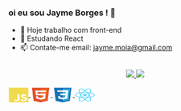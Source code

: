 ### oi eu sou Jayme Borges ! 👋

- 🔭  Hoje trabalho com front-end
- 🌱  Estudando React
- 📫  Contate-me email: jayme.moia@gmail.com

##
  <div align="center">
  <a href="https://github.com/jaymeborges">
  <img height="150em" src="https://github-readme-stats.vercel.app/api?username=jaymeborges&show_icons=true&theme=dracula&include_all_commits=true&count_private=true"/>
  <img height="150em" src="https://github-readme-stats.vercel.app/api/top-langs/?username=jaymeborges&layout=compact&langs_count=7&theme=dracula"/>
</div>
<div style="display: inline_block"><br>

  
  <img align="center" alt="jb-Js" height="30" width="40" src="https://raw.githubusercontent.com/devicons/devicon/master/icons/javascript/javascript-plain.svg">
  <img align="center" alt="jb-HTML" height="30" width="40" src="https://raw.githubusercontent.com/devicons/devicon/master/icons/html5/html5-original.svg">
  <img align="center" alt="jb-CSS" height="30" width="40" src="https://raw.githubusercontent.com/devicons/devicon/master/icons/css3/css3-original.svg">
  <img align="center" alt="jb-React" height="30" width="40" src="https://raw.githubusercontent.com/devicons/devicon/master/icons/react/react-original.svg">
 
</div>

##
